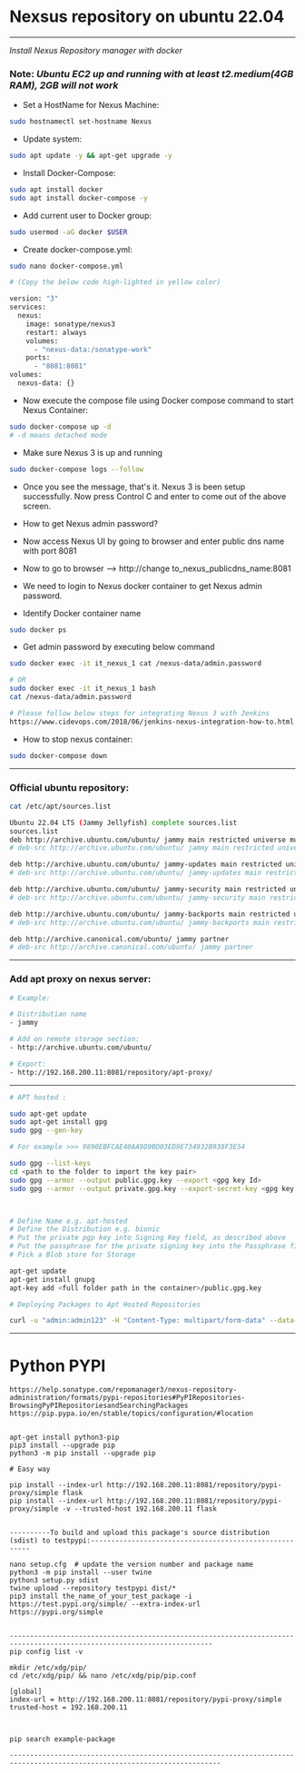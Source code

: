 
# Nexsus repository on ubuntu 22.04
----

*Install Nexus Repository manager with docker*

### Note: *Ubuntu EC2 up and running with at least t2.medium(4GB RAM), 2GB will not work*

- Set a HostName for Nexus Machine:
```bash
sudo hostnamectl set-hostname Nexus
```
- Update system:
```bash
sudo apt update -y && apt-get upgrade -y
```

- Install Docker-Compose:
```bash
sudo apt install docker
sudo apt install docker-compose -y
```

- Add current user to Docker group:
```bash
sudo usermod -aG docker $USER
```

- Create docker-compose.yml:
```bash
sudo nano docker-compose.yml 

# (Copy the below code high-lighted in yellow color)

version: "3"
services:
  nexus:
    image: sonatype/nexus3
    restart: always
    volumes:
      - "nexus-data:/sonatype-work"
    ports:
      - "8081:8081"
volumes:
  nexus-data: {}
```

- Now execute the compose file using Docker compose command to start Nexus Container:
```bash
sudo docker-compose up -d 
# -d means detached mode
```

- Make sure Nexus 3 is up and running
```bash
sudo docker-compose logs --follow
```

- Once you see the message, that's it. Nexus 3 is been setup successfully. Now press Control C and enter to come out of the above screen.

- How to get Nexus admin password?
- Now access Nexus UI by going to browser and enter public dns name with port 8081
- Now to go to browser --> http://change to_nexus_publicdns_name:8081

- We need to login to Nexus docker container to get Nexus admin password.

- Identify Docker container name
```bash
sudo docker ps
```

- Get admin password by executing below command
```bash
sudo docker exec -it it_nexus_1 cat /nexus-data/admin.password

# OR
sudo docker exec -it it_nexus_1 bash
cat /nexus-data/admin.password

# Please follow below steps for integrating Nexus 3 with Jenkins
https://www.cidevops.com/2018/06/jenkins-nexus-integration-how-to.html
```

- How to stop nexus container:
```bash
sudo docker-compose down
```

----

### Official ubuntu repository:

```bash
cat /etc/apt/sources.list

Ubuntu 22.04 LTS (Jammy Jellyfish) complete sources.list
sources.list
deb http://archive.ubuntu.com/ubuntu/ jammy main restricted universe multiverse
# deb-src http://archive.ubuntu.com/ubuntu/ jammy main restricted universe multiverse

deb http://archive.ubuntu.com/ubuntu/ jammy-updates main restricted universe multiverse
# deb-src http://archive.ubuntu.com/ubuntu/ jammy-updates main restricted universe multiverse

deb http://archive.ubuntu.com/ubuntu/ jammy-security main restricted universe multiverse
# deb-src http://archive.ubuntu.com/ubuntu/ jammy-security main restricted universe multiverse

deb http://archive.ubuntu.com/ubuntu/ jammy-backports main restricted universe multiverse
# deb-src http://archive.ubuntu.com/ubuntu/ jammy-backports main restricted universe multiverse

deb http://archive.canonical.com/ubuntu/ jammy partner
# deb-src http://archive.canonical.com/ubuntu/ jammy partner
```

----

### Add apt proxy on nexus server:

```bash
# Example:

# Distributian name
- jammy

# Add on remote storage section:
- http://archive.ubuntu.com/ubuntu/

# Export:
- http://192.168.200.11:8081/repository/apt-proxy/

```
----

```bash
# APT hosted : 

sudo apt-get update
sudo apt-get install gpg
sudo gpg --gen-key

# For example >>> 9890EBFCAE40AA9D9BD03ED9E734932B938F3E54

sudo gpg --list-keys
cd <path to the folder to import the key pair>
sudo gpg --armor --output public.gpg.key --export <gpg key Id>
sudo gpg --armor --output private.gpg.key --export-secret-key <gpg key Id>



# Define Name e.g. apt-hosted
# Define the Distribution e.g. bionic
# Put the private pgp key into Signing Key field, as described above
# Put the passphrase for the private signing key into the Passphrase field if you have defined one
# Pick a Blob store for Storage

apt-get update
apt-get install gnupg
apt-key add <full folder path in the container>/public.gpg.key

# Deploying Packages to Apt Hosted Repositories

curl -u "admin:admin123" -H "Content-Type: multipart/form-data" --data-binary "@./test.deb" "http://localhost:8081/repository/apt-hosted/"
```
----

# Python PYPI

```
https://help.sonatype.com/repomanager3/nexus-repository-administration/formats/pypi-repositories#PyPIRepositories-BrowsingPyPIRepositoriesandSearchingPackages
https://pip.pypa.io/en/stable/topics/configuration/#location


apt-get install python3-pip
pip3 install --upgrade pip
python3 -m pip install --upgrade pip

# Easy way 

pip install --index-url http://192.168.200.11:8081/repository/pypi-proxy/simple flask
pip install --index-url http://192.168.200.11:8081/repository/pypi-proxy/simple -v --trusted-host 192.168.200.11 flask


----------To build and upload this package's source distribution (sdist) to testpypi:-------------------------------------------------------

nano setup.cfg  # update the version number and package name
python3 -m pip install --user twine
python3 setup.py sdist
twine upload --repository testpypi dist/*
pip3 install the_name_of_your_test_package -i https://test.pypi.org/simple/ --extra-index-url https://pypi.org/simple


------------------------------------------------------------------------------------------------------------------------
pip config list -v

mkdir /etc/xdg/pip/
cd /etc/xdg/pip/ && nano /etc/xdg/pip/pip.conf

[global]
index-url = http://192.168.200.11:8081/repository/pypi-proxy/simple
trusted-host = 192.168.200.11



pip search example-package

--------------------------------------------------------------------------------------------------------------------------
```


